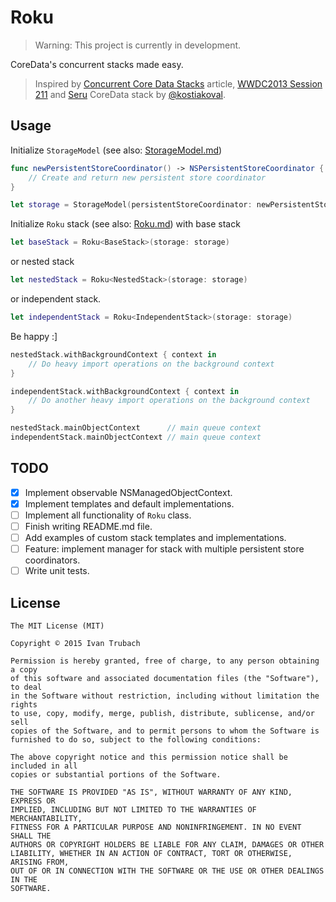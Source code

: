 # Roku

> Warning:
> This project is currently in development.

CoreData's concurrent stacks made easy.

> Inspired by
> [Concurrent Core Data Stacks][Performance] article,
> [WWDC2013 Session 211][HighPerformance]
> and [Seru][Seru] CoreData stack by [@kostiakoval][User].

## Usage

Initialize `StorageModel` (see also: [StorageModel.md][StorageModel.md])
```swift
func newPersistentStoreCoordinator() -> NSPersistentStoreCoordinator {
    // Create and return new persistent store coordinator
}

let storage = StorageModel(persistentStoreCoordinator: newPersistentStoreCoordinator)
```

Initialize `Roku` stack (see also: [Roku.md][Roku.md]) with base stack
```swift
let baseStack = Roku<BaseStack>(storage: storage)
```
or nested stack
```swift
let nestedStack = Roku<NestedStack>(storage: storage)
```
or independent stack.
```swift
let independentStack = Roku<IndependentStack>(storage: storage)
```

Be happy :]
```swift
nestedStack.withBackgroundContext { context in
    // Do heavy import operations on the background context
}

independentStack.withBackgroundContext { context in
    // Do another heavy import operations on the background context
}

nestedStack.mainObjectContext      // main queue context
independentStack.mainObjectContext // main queue context
```

## TODO
- [x] Implement observable NSManagedObjectContext.
- [x] Implement templates and default implementations.
- [ ] Implement all functionality of `Roku` class.
- [ ] Finish writing README.md file.
- [ ] Add examples of custom stack templates and implementations.
- [ ] Feature: implement manager for stack with multiple persistent store coordinators.
- [ ] Write unit tests.

## License

```
The MIT License (MIT)

Copyright © 2015 Ivan Trubach

Permission is hereby granted, free of charge, to any person obtaining a copy
of this software and associated documentation files (the "Software"), to deal
in the Software without restriction, including without limitation the rights
to use, copy, modify, merge, publish, distribute, sublicense, and/or sell
copies of the Software, and to permit persons to whom the Software is
furnished to do so, subject to the following conditions:

The above copyright notice and this permission notice shall be included in all
copies or substantial portions of the Software.

THE SOFTWARE IS PROVIDED "AS IS", WITHOUT WARRANTY OF ANY KIND, EXPRESS OR
IMPLIED, INCLUDING BUT NOT LIMITED TO THE WARRANTIES OF MERCHANTABILITY,
FITNESS FOR A PARTICULAR PURPOSE AND NONINFRINGEMENT. IN NO EVENT SHALL THE
AUTHORS OR COPYRIGHT HOLDERS BE LIABLE FOR ANY CLAIM, DAMAGES OR OTHER
LIABILITY, WHETHER IN AN ACTION OF CONTRACT, TORT OR OTHERWISE, ARISING FROM,
OUT OF OR IN CONNECTION WITH THE SOFTWARE OR THE USE OR OTHER DEALINGS IN THE
SOFTWARE.
```

[User]:            https://github.com/kostiakoval
[Seru]:            https://github.com/kostiakoval/Seru

[Performance]:     http://floriankugler.com/2013/04/29/concurrent-core-data-stack-performance-shootout/
[HighPerformance]: https://developer.apple.com/videos/play/wwdc2013-211/

[StorageModel.md]: Docs/StorageModel.md
[Roku.md]:         Docs/Roku.md
